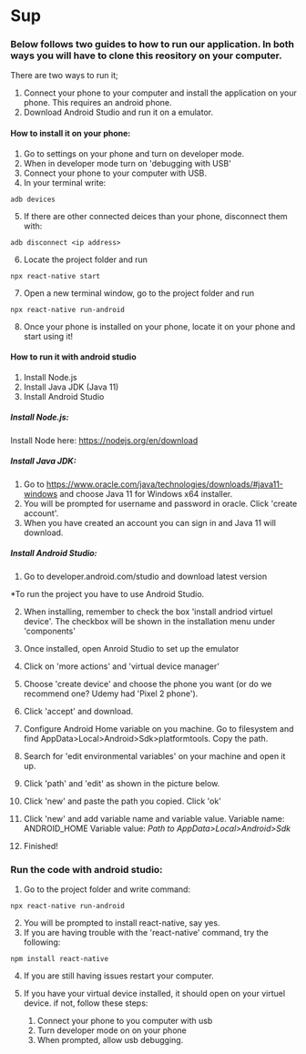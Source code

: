 # Sup

### Below follows two guides to how to run our application. In both ways you will have to clone this reository on your computer. 

There are two ways to run it;
1. Connect your phone to your computer and install the application on your phone. This requires an android phone. 
2. Download Android Studio and run it on a emulator. 

#### How to install it on your phone: 
1. Go to settings on your phone and turn on developer mode. 
2. When in developer mode turn on 'debugging with USB'
3. Connect your phone to your computer with USB. 
4. In your terminal write: 
```
adb devices 
```
5. If there are other connected deices than your phone, disconnect them with: 
```
adb disconnect <ip address> 
```
6. Locate the project folder and run  
```
npx react-native start
```
7. Open a new terminal window, go to the project folder and run
``` 
npx react-native run-android
```
8. Once your phone is installed on your phone, locate it on your phone and start using it! 


#### How to run it with android studio

1. Install Node.js
2. Install Java JDK (Java 11)
3. Install Android Studio

##### Install Node.js:
Install Node here: https://nodejs.org/en/download

##### Install Java JDK:
1. Go to https://www.oracle.com/java/technologies/downloads/#java11-windows and choose Java 11 for Windows x64 installer. 
2. You will be prompted for username and password in oracle. Click 'create account'.
3. When you have created an account you can sign in and Java 11 will download. 

##### Install Android Studio:
1. Go to developer.android.com/studio and download latest version

*To run the project you have to use Android Studio.

2. When installing, remember to check the box 'install andriod virtuel device'. The checkbox will be shown in the installation menu under 'components' 
3. Once installed, open Anroid Studio to set up the emulator
4. Click on 'more actions' and 'virtual device manager' 
5. Choose 'create device' and choose the phone you want (or do we recommend one? Udemy had 'Pixel 2 phone'). 
6. Click 'accept' and download. 

7. Configure Android Home variable on you machine. Go to filesystem and find AppData>Local>Android>Sdk>platformtools. Copy the path. 
8. Search for 'edit environmental variables' on your machine and open it up. 
9. Click 'path' and 'edit' as shown in the picture below.
10. Click 'new' and paste the path you copied. Click 'ok'
11. Click 'new' and add variable name and variable value. 
    Variable name: ANDROID_HOME
    Variable value: *Path to AppData>Local>Android>Sdk*
12. Finished!

### Run the code with android studio:

1. Go to the project folder and write command:  
```
npx react-native run-android

```
2. You will be prompted to install react-native, say yes. 
3. If you are having trouble with the 'react-native' command, try the following:

```
npm install react-native
```
4. If you are still having issues restart your computer. 

5. If you have your virtual device installed, it should open on your virtuel device. if not, follow these steps: 
    1. Connect your phone to you computer with usb
    2. Turn developer mode on on your phone
    3. When prompted, allow usb debugging. 
    
  
 
